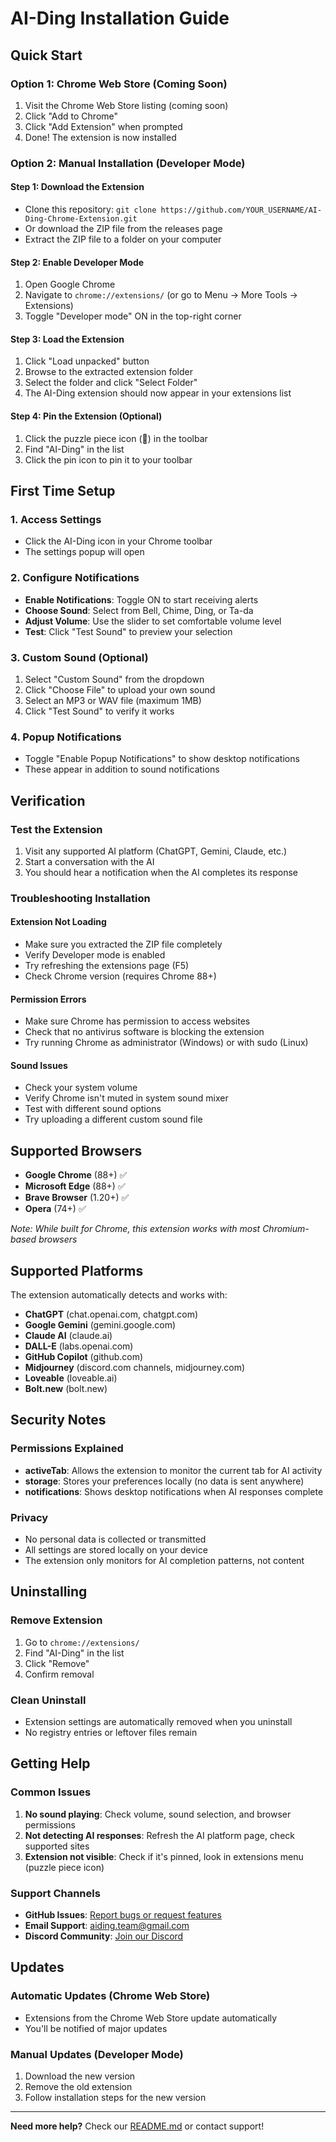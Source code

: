 # AI-Ding Installation Guide

## Quick Start

### Option 1: Chrome Web Store (Coming Soon)
1. Visit the Chrome Web Store listing (coming soon)
2. Click "Add to Chrome"
3. Click "Add Extension" when prompted
4. Done! The extension is now installed

### Option 2: Manual Installation (Developer Mode)

#### Step 1: Download the Extension
- Clone this repository: `git clone https://github.com/YOUR_USERNAME/AI-Ding-Chrome-Extension.git`
- Or download the ZIP file from the releases page
- Extract the ZIP file to a folder on your computer

#### Step 2: Enable Developer Mode
1. Open Google Chrome
2. Navigate to `chrome://extensions/` (or go to Menu → More Tools → Extensions)
3. Toggle "Developer mode" ON in the top-right corner

#### Step 3: Load the Extension
1. Click "Load unpacked" button
2. Browse to the extracted extension folder
3. Select the folder and click "Select Folder"
4. The AI-Ding extension should now appear in your extensions list

#### Step 4: Pin the Extension (Optional)
1. Click the puzzle piece icon (🧩) in the toolbar
2. Find "AI-Ding" in the list
3. Click the pin icon to pin it to your toolbar

## First Time Setup

### 1. Access Settings
- Click the AI-Ding icon in your Chrome toolbar
- The settings popup will open

### 2. Configure Notifications
- **Enable Notifications**: Toggle ON to start receiving alerts
- **Choose Sound**: Select from Bell, Chime, Ding, or Ta-da
- **Adjust Volume**: Use the slider to set comfortable volume level
- **Test**: Click "Test Sound" to preview your selection

### 3. Custom Sound (Optional)
1. Select "Custom Sound" from the dropdown
2. Click "Choose File" to upload your own sound
3. Select an MP3 or WAV file (maximum 1MB)
4. Click "Test Sound" to verify it works

### 4. Popup Notifications
- Toggle "Enable Popup Notifications" to show desktop notifications
- These appear in addition to sound notifications

## Verification

### Test the Extension
1. Visit any supported AI platform (ChatGPT, Gemini, Claude, etc.)
2. Start a conversation with the AI
3. You should hear a notification when the AI completes its response

### Troubleshooting Installation

#### Extension Not Loading
- Make sure you extracted the ZIP file completely
- Verify Developer mode is enabled
- Try refreshing the extensions page (F5)
- Check Chrome version (requires Chrome 88+)

#### Permission Errors
- Make sure Chrome has permission to access websites
- Check that no antivirus software is blocking the extension
- Try running Chrome as administrator (Windows) or with sudo (Linux)

#### Sound Issues
- Check your system volume
- Verify Chrome isn't muted in system sound mixer
- Test with different sound options
- Try uploading a different custom sound file

## Supported Browsers

- **Google Chrome** (88+) ✅
- **Microsoft Edge** (88+) ✅
- **Brave Browser** (1.20+) ✅
- **Opera** (74+) ✅

*Note: While built for Chrome, this extension works with most Chromium-based browsers*

## Supported Platforms

The extension automatically detects and works with:

- **ChatGPT** (chat.openai.com, chatgpt.com)
- **Google Gemini** (gemini.google.com)
- **Claude AI** (claude.ai)
- **DALL-E** (labs.openai.com)
- **GitHub Copilot** (github.com)
- **Midjourney** (discord.com channels, midjourney.com)
- **Loveable** (loveable.ai)
- **Bolt.new** (bolt.new)

## Security Notes

### Permissions Explained
- **activeTab**: Allows the extension to monitor the current tab for AI activity
- **storage**: Stores your preferences locally (no data is sent anywhere)
- **notifications**: Shows desktop notifications when AI responses complete

### Privacy
- No personal data is collected or transmitted
- All settings are stored locally on your device
- The extension only monitors for AI completion patterns, not content

## Uninstalling

### Remove Extension
1. Go to `chrome://extensions/`
2. Find "AI-Ding" in the list
3. Click "Remove"
4. Confirm removal

### Clean Uninstall
- Extension settings are automatically removed when you uninstall
- No registry entries or leftover files remain

## Getting Help

### Common Issues
1. **No sound playing**: Check volume, sound selection, and browser permissions
2. **Not detecting AI responses**: Refresh the AI platform page, check supported sites
3. **Extension not visible**: Check if it's pinned, look in extensions menu (puzzle piece icon)

### Support Channels
- **GitHub Issues**: [Report bugs or request features](https://github.com/YOUR_USERNAME/AI-Ding-Chrome-Extension/issues)
- **Email Support**: aiding.team@gmail.com
- **Discord Community**: [Join our Discord](https://discord.gg/c6FHz6uw)

## Updates

### Automatic Updates (Chrome Web Store)
- Extensions from the Chrome Web Store update automatically
- You'll be notified of major updates

### Manual Updates (Developer Mode)
1. Download the new version
2. Remove the old extension
3. Follow installation steps for the new version

---

**Need more help?** Check our [README.md](README.md) or contact support!